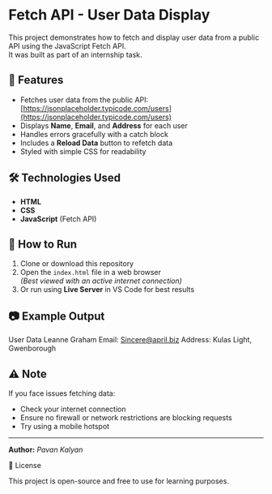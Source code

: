 # Fetch API - User Data Display

This project demonstrates how to fetch and display user data from a public API using the JavaScript Fetch API.  
It was built as part of an internship task.

## 📌 Features
- Fetches user data from the public API: [https://jsonplaceholder.typicode.com/users](https://jsonplaceholder.typicode.com/users)
- Displays **Name**, **Email**, and **Address** for each user
- Handles errors gracefully with a catch block
- Includes a **Reload Data** button to refetch data
- Styled with simple CSS for readability

## 🛠️ Technologies Used
- **HTML**
- **CSS**
- **JavaScript** (Fetch API)

## 🚀 How to Run
1. Clone or download this repository
2. Open the `index.html` file in a web browser  
   *(Best viewed with an active internet connection)*
3. Or run using **Live Server** in VS Code for best results

## 📷 Example Output
User Data
Leanne Graham
Email: Sincere@april.biz
Address: Kulas Light, Gwenborough


## ⚠️ Note
If you face issues fetching data:
- Check your internet connection
- Ensure no firewall or network restrictions are blocking requests
- Try using a mobile hotspot

---
**Author:** *Pavan Kalyan*  

📜 License

This project is open-source and free to use for learning purposes.
